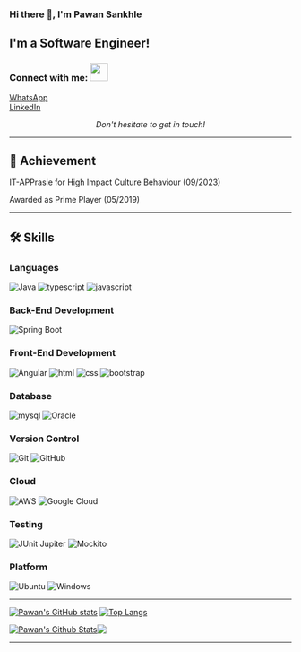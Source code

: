 ### Hi there 👋, I'm Pawan Sankhle

## I'm a Software Engineer!

### Connect with me: <img src="https://media.giphy.com/media/LnQjpWaON8nhr21vNW/giphy.gif" height="32">

[WhatsApp](https://api.whatsapp.com/send?phone=917879725920)<br/>
[LinkedIn](https://www.linkedin.com/in/psankhle/)

<p align=center>
<em>Don't hesitate to get in touch!</em>
</p>

---
## 🥅 Achievement
<p>IT-APPrasie for High Impact Culture Behaviour (09/2023) </p>
<p>Awarded as Prime Player (05/2019)</p>

---
## 🛠️ Skills

### Languages

![Java](https://img.shields.io/badge/java-%23ED8B00.svg?style=for-the-badge&logo=java&logoColor=white)
![typescript](https://img.shields.io/badge/TypeScript-3178C6?style=for-the-badge&logo=typescript&logoColor=white)
![javascript](https://img.shields.io/badge/JavaScript-323330?style=for-the-badge&logo=javascript&logoColor=F7DF1E)


### Back-End Development

![Spring Boot](https://img.shields.io/badge/spring-%236DB33F.svg?style=for-the-badge&logo=spring&logoColor=white)

### Front-End Development

![Angular](https://img.shields.io/badge/angular-%23DD0031.svg?style=for-the-badge&logo=angular&logoColor=white)
![html](https://img.shields.io/badge/HTML5-E34F26?style=for-the-badge&logo=html5&logoColor=white)
![css](https://img.shields.io/badge/CSS3-1572B6?style=for-the-badge&logo=css3&logoColor=white)
![bootstrap](https://img.shields.io/badge/Bootstrap-563D7C?style=for-the-badge&logo=bootstrap&logoColor=white)

### Database

![mysql](https://img.shields.io/badge/MySQL-00000F?style=for-the-badge&logo=mysql&logoColor=white)
![Oracle](https://img.shields.io/badge/Oracle-F80000?style=for-the-badge&logo=oracle&logoColor=white)

### Version Control
![Git](https://img.shields.io/badge/git-%23F05033.svg?style=for-the-badge&logo=git&logoColor=white)
![GitHub](https://img.shields.io/badge/github-%23121011.svg?style=for-the-badge&logo=github&logoColor=white)


### Cloud
![AWS](https://img.shields.io/badge/AWS-%23FF9900.svg?style=for-the-badge&logo=amazon-aws&logoColor=white)
![Google Cloud](https://img.shields.io/badge/GoogleCloud-%234285F4.svg?style=for-the-badge&logo=google-cloud&logoColor=white)

### Testing
![JUnit Jupiter](https://img.shields.io/maven-central/v/org.junit.jupiter/junit-jupiter.svg?colorB=25a162&label=JUnit%20Jupiter&style=flat&logoWidth=8)
![Mockito](https://img.shields.io/maven-central/v/org.mockito/junit-jupiter.svg?colorB=25a162&label=Mockito&style=flat&logoWidth=8)

### Platform
![Ubuntu](https://img.shields.io/badge/Ubuntu-E95420?style=for-the-badge&logo=ubuntu&logoColor=white)
![Windows](https://img.shields.io/badge/Windows-0078D6?style=for-the-badge&logo=windows&logoColor=white)

---

[![Pawan's GitHub stats](https://github-readme-stats.vercel.app/api?username=sankhlepawan)](https://github.com/sankhlepawan/github-readme-stats)
[![Top Langs](https://github-readme-stats.vercel.app/api/top-langs/?username=sankhlepawan&hide=tqsl)](https://github.com/sankhlepawan/github-readme-stats)

<div style="display:flex">
<a href="https://github-readme-stats.sabesansathananthan.vercel.app/api?username=sankhlepawan&show_icons=true&hide_border=true&count_private=true&include_all_commits=true&theme=radical">
<img align="center" alt="Pawan's Github Stats" src="https://github-readme-stats.sabesansathananthan.vercel.app/api?username=sankhlepawan&show_icons=true&hide_border=true&count_private=true&include_all_commits=true&theme=radical" /></a>
<a href="https://github-readme-stats.sabesansathananthan.vercel.app/api/top-langs/?username=sankhlepawan&layout=compact&theme=radical">
  <img align="center" src="https://github-readme-stats.sabesansathananthan.vercel.app/api/top-langs/?username=sankhlepawan&layout=compact&theme=radical" />
</a>
  
</div>


---



